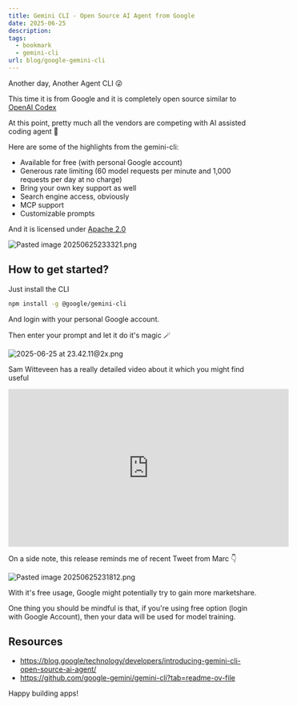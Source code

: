 ```yaml
---
title: Gemini CLI - Open Source AI Agent from Google
date: 2025-06-25
description: 
tags:
  - bookmark
  - gemini-cli
url: blog/google-gemini-cli
---
```

Another day, Another Agent CLI 😜

This time it is from Google and it is completely open source similar to [OpenAI Codex](https://github.com/openai/codex)

At this point, pretty much all the vendors are competing with AI assisted coding agent 🤖

Here are some of the highlights from the gemini-cli:
- Available for free (with personal Google account)
- Generous rate limiting (60 model requests per minute and 1,000 requests per day at no charge)
- Bring your own key support as well
- Search engine access, obviously
- MCP support
- Customizable prompts

And it is licensed under [Apache 2.0](https://github.com/google-gemini/gemini-cli/blob/main/LICENSE)

![Pasted image 20250625233321.png](https://images.nesin.io/qblog/AIEngineerGuide/images/2025-06/Pasted-image-20250625233321.png)

## How to get started?

Just install the CLI
```sh
npm install -g @google/gemini-cli
```

And login with your personal Google account. 

Then enter your prompt and let it do it's magic 🪄

![2025-06-25 at 23.42.11@2x.png](https://images.nesin.io/qblog/AIEngineerGuide/images/2025-06/2025-06-25-at-23.42.11-at-2x.png)

Sam Witteveen has a really detailed video about it which you might find useful

<iframe width="560" height="315" src="https://www.youtube.com/embed/KUCZe1xBKFM?si=-UVhGtjgWT23xYNy&amp;start=40" title="YouTube video player" frameborder="0" allow="accelerometer; autoplay; clipboard-write; encrypted-media; gyroscope; picture-in-picture; web-share" referrerpolicy="strict-origin-when-cross-origin" allowfullscreen></iframe>


On a side note, this release reminds me of recent Tweet from Marc 👇 

![Pasted image 20250625231812.png](https://images.nesin.io/qblog/AIEngineerGuide/images/2025-06/Pasted-image-20250625231812.png)

With it's free usage, Google might potentially try to gain more marketshare.

One thing you should be mindful is that, if you're using free option (login with Google Account), then your data will be used for model training. 
## Resources
- https://blog.google/technology/developers/introducing-gemini-cli-open-source-ai-agent/
- https://github.com/google-gemini/gemini-cli?tab=readme-ov-file

Happy building apps!